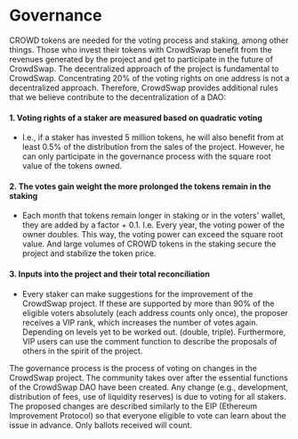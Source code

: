 # Governance

CROWD tokens are needed for the voting process and staking, among other things. Those who
invest their tokens with CrowdSwap benefit from the revenues generated by the project and
get to participate in the future of CrowdSwap.
The decentralized approach of the project is fundamental to CrowdSwap. Concentrating 20% of
the voting rights on one address is not a decentralized approach. Therefore, CrowdSwap
provides additional rules that we believe contribute to the decentralization of a DAO:

#### 1. Voting rights of a staker are measured based on quadratic voting

* I.e., if a staker has invested 5 million tokens, he will also benefit from at least
0.5% of the distribution from the sales of the project. However, he can only
participate in the governance process with the square root value of the tokens
owned.

#### 2. The votes gain weight the more prolonged the tokens remain in the staking

* Each month that tokens remain longer in staking or in the voters' wallet, they are
added by a factor + 0.1. I.e. Every year, the voting power of the owner doubles.
This way, the voting power can exceed the square root value. And large volumes
of CROWD tokens in the staking secure the project and stabilize the token price.

#### 3. Inputs into the project and their total reconciliation

* Every staker can make suggestions for the improvement of the CrowdSwap
project. If these are supported by more than 90% of the eligible voters
absolutely (each address counts only once), the proposer receives a VIP rank,
which increases the number of votes again. Depending on levels yet to be
worked out. (double, triple). Furthermore, VIP users can use the comment
function to describe the proposals of others in the spirit of the project.

The governance process is the process of voting on changes in the CrowdSwap project. The
community takes over after the essential functions of the CrowdSwap DAO have been created.
Any change (e.g., development, distribution of fees, use of liquidity reserves) is due to voting
for all stakers.
The proposed changes are described similarly to the EIP (Ethereum Improvement Protocol) so
that everyone eligible to vote can learn about the issue in advance. Only ballots received will
count.